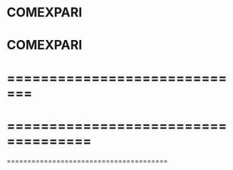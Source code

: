 



COMEXPARI
=========

COMEXPARI
==========
=============================
================================
====================================
====================================
=======================================
